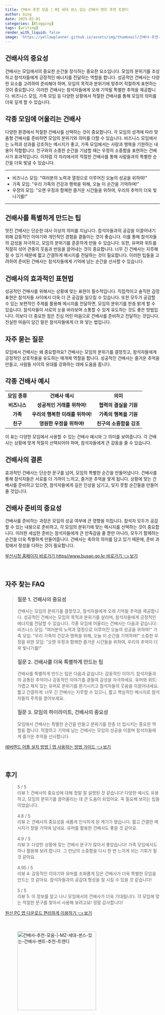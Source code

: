 ```yaml
---
title: 건배사 추천 모음 | MZ 세대 센스 있는 건배사 멘트 추천 트렌디
author: bing
date: 2025-02-01
categories: [Blogging]
tags: [writing]
render_with_liquid: false
image: 'https://yellowplanner.github.io/assets/img/thumbnail/건배사-추천-모음-|-MZ-세대-센스-있는-건배사-멘트-추천-트렌디.webp'
---
```



<h2 id='건배사의 중요성'>건배사의 중요성</h2>

<p>건배사는 모임에서의 중요한 순간을 장식하는 중요한 요소입니다. 모임의 분위기를 조성하고 참석자들에게 긍정적인 에너지를 전달하는 역할을 합니다. 성공적인 건배사는 다양한 요소를 고려하여 준비해야 하며, 모임의 목적과 분위기에 맞추어 적절하게 표현하는 것이 중요합니다. 이러한 건배사는 참석자들에게 오래 기억될 특별한 추억을 제공합니다. 비즈니스 모임, 가족 모임 등 다양한 상황에서 적절한 건배사를 통해 모임의 의미를 더욱 깊게 할 수 있습니다.</p>

<h2 id='각종 모임에 어울리는 건배사'>각종 모임에 어울리는 건배사</h2>

<p>다양한 환경에서 적절한 건배사를 선택하는 것이 중요합니다. 각 모임의 성격에 따라 맞춤형 건배사를 준비하면 모임의 분위기와 의미를 더할 수 있습니다. 비즈니스 모임에서는 노력과 성과를 강조하는 메시지가 좋고, 가족 모임에서는 사랑과 행복을 기원하는 내용이 적합합니다. 친구와의 소중한 순간을 기념할 때는 우정의 소중함을 표현하는 건배사가 효과적입니다. 이처럼 각 자리에서의 적절한 건배사를 통해 사람들과의 특별한 순간을 더욱 빛낼 수 있습니다.</p>

<hr />

<ul>
    <li>비즈니스 모임: "여러분의 노력과 열정으로 이루어진 오늘의 성공을 위하여!"</li>
    <li>가족 모임: "우리 가족의 건강과 행복을 위해, 오늘 이 순간을 기억하며!"</li>
    <li>우정의 모임: "오랜 우정과 함께한 즐거운 시간들을 위하여, 우리의 추억이 더욱 빛나기를!"</li>
</ul>

<hr />

<h2 id='건배사를 특별하게 만드는 팁'>건배사를 특별하게 만드는 팁</h2>

<p>멋진 건배사는 단순한 대사 이상의 의미를 지닙니다. 참석자들과의 공감을 이끌어내기 위해 감동적인 이야기와 개인적인 경험을 곁들이는 것이 좋습니다. 이를 통해 참석자들의 감성을 자극하고, 모임의 분위기를 훈훈하게 만들 수 있습니다. 또한, 유머와 위트를 적절히 섞어 관중의 웃음과 반응을 끌어내는 것이 중요합니다. 너무 긴 건배사는 지루해질 수 있기 때문에 짧고 간결하게 메시지를 전달하는 것이 필요합니다. 이러한 팁들을 고려하여 준비된 건배사는 참석자들에게 기억에 남는 순간을 선사할 수 있습니다.</p>

<h2 id='건배사의 효과적인 표현법'>건배사의 효과적인 표현법</h2>

<p>성공적인 건배사를 위해서는 상황에 맞는 표현이 필수적입니다. 직접적이고 솔직한 감정 표현은 참석자들 사이에서 더욱 더 큰 공감을 일으킬 수 있습니다. 또한 모두가 공감할 수 있는 보편적인 주제를 활용해 메시지를 전달하면, 모임의 분위기를 한층 밝게 할 수 있습니다. 참석자들이 서로의 눈을 바라보며 소통할 수 있게 유도하는 것도 좋은 방법입니다. 이보다 더 중요한 점은 진심 어린 마음으로 건배사를 준비하고 전달하는 것입니다. 진실한 마음이 담긴 말은 참석자들에게 더 와 닿는 법입니다.</p>

<h2 id='자주 묻는 질문'>자주 묻는 질문</h2>

<p>모임에서 건배사는 왜 중요할까요? 건배사는 모임의 분위기를 결정짓고, 참석자들에게 긍정적인 상호작용을 유도하는 매개체 역할을 합니다. 성공적인 건배사는 즐거운 추억을 만들고, 사람들 사이의 유대를 강화하는 데에 도움을 줍니다.</p>

<h2 id='각종 건배사 예시'>각종 건배사 예시</h2>

<table>
    <tr>
        <td style="text-align: center; height: 17px;"><b>모임 종류</b></td>
        <td style="text-align: center; height: 17px;"><b>건배사 예시</b></td>
        <td style="text-align: center; height: 17px;"><b>의미</b></td>
    </tr>
    <tr>
        <td style="text-align: center; height: 17px;"><b>비즈니스</b></td>
        <td style="text-align: center; height: 17px;"><b>성공적인 거래를 위하여!</b></td>
        <td style="text-align: center; height: 17px;"><b>협력의 결실을 기원</b></td>
    </tr>
    <tr>
        <td style="text-align: center; height: 17px;"><b>가족</b></td>
        <td style="text-align: center; height: 17px;"><b>우리의 행복한 미래를 위하여!</b></td>
        <td style="text-align: center; height: 17px;"><b>가족의 행복을 기원</b></td>
    </tr>
    <tr>
        <td style="text-align: center; height: 17px;"><b>친구</b></td>
        <td style="text-align: center; height: 17px;"><b>영원한 우정을 위하여!</b></td>
        <td style="text-align: center; height: 17px;"><b>친구의 소중함을 강조</b></td>
    </tr>
</table>

<p>이 표는 다양한 모임에서 사용할 수 있는 건배사 예시와 그 의미를 보여줍니다. 각 건배사는 상황에 맞게 적절히 선택되어야 하며, 참석자들에게 큰 감동을 줄 수 있습니다.</p>

<h2 id='건배사의 결론'>건배사의 결론</h2>

<p>효과적인 건배사는 단순한 문구를 넘어, 모임의 특별한 순간을 만들어냅니다. 건배사를 통해 참석자들은 서로를 더 가까이 느끼고, 즐거운 추억을 쌓게 됩니다. 상황에 맞는 건배사를 준비하고 있으면, 참석자들에게 깊은 인상을 남기고, 잊지 못할 순간들을 만들어줄 것입니다.</p>

<h2 id='건배사 준비의 중요성'>건배사 준비의 중요성</h2>

<p>건배사를 준비하는 과정은 모임의 성공 여부에 큰 영향을 미칩니다. 참석자 모두가 공감할 수 있는 내용으로 준비하고, 각 모임의 분위기에 맞는 메시지를 선택하는 것이 중요합니다. 이러한 세심한 준비는 참석자들에게 큰 만족감을 줄 뿐만 아니라, 모두가 함께하는 순간을 더욱 특별하게 만들어줍니다. 건배사는 축하의 의미를 담고 있기 때문에, 준비 과정에서 정성을 다하는 것이 필요합니다.</p>


<p><a class="click-button" title="부산시청 홈페이지 바로가기 https//www.busan.go.kr 바로가기" href="https://yellowplanner.github.io/posts/%EB%B6%80%EC%82%B0%EC%8B%9C%EC%B2%AD-%ED%99%88%ED%8E%98%EC%9D%B4%EC%A7%80-%EB%B0%94%EB%A1%9C%EA%B0%80%EA%B8%B0-httpswww.busan.go.kr-%EB%B0%94%EB%A1%9C%EA%B0%80%EA%B8%B0/" rel="dofollow">부산시청 홈페이지 바로가기 https//www.busan.go.kr 바로가기 👈 보기</a></p><br>
<h2 id='자주_찾는_FAQ'>자주 찾는 FAQ</h2>
<div itemscope="" itemtype="https://schema.org/FAQPage"> 
<blockquote> 
<div itemscope="" itemprop="mainEntity" itemtype="https://schema.org/Question"> 
<h3 itemprop="name">질문 1. 건배사의 중요성</h3> 
<div itemscope="" itemprop="acceptedAnswer" itemtype="https://schema.org/Answer"> 
<span itemprop="text"> 
<p>건배사는 모임의 분위기를 결정짓고, 참석자들에게 오래 기억될 추억을 제공합니다. 성공적인 건배사는 모임의 목적과 분위기를 살리며, 참석자들에게 긍정적인 에너지를 전달할 수 있습니다. 각종 모임에 어울리는 건배사는 다음과 같습니다: 비즈니스 모임: "여러분의 노력과 열정으로 이루어진 오늘의 성공을 위하여!" 가족 모임: "우리 가족의 건강과 행복을 위해, 오늘 이 순간을 기억하며!" 소중한 우정을 위한 모임: "오랜 우정과 함께한 즐거운 시간들을 위하여, 우리의 추억이 더욱 빛나기를!"</p> 
</span> 
</div> 
</div> 
<div itemscope="" itemprop="mainEntity" itemtype="https://schema.org/Question"> 
<h3 itemprop="name">질문 2. 건배사를 더욱 특별하게 만드는 팁</h3> 
<div itemscope="" itemprop="acceptedAnswer" itemtype="https://schema.org/Answer"> 
<span itemprop="text"> 
<p>건배사를 특별하게 만드는 팁은 다음과 같습니다: 감동적인 이야기: 참석자들과의 공통된 추억이나 감동적인 이야기를 곁들여 감성을 자극하세요. 유머와 위트: 가볍고 재치 있는 유머로 분위기를 환기시키고 참석자들의 웃음을 이끌어내세요. 짧고 간결하게: 너무 긴 건배사는 지루할 수 있으니, 짧고 핵심적인 메시지로 참석자들의 주목을 끌어보세요.</p> 
</span> 
</div> 
</div> 
<div itemscope="" itemprop="mainEntity" itemtype="https://schema.org/Question"> 
<h3 itemprop="name">질문 3. 모임의 하이라이트, 건배사의 중요성</h3> 
<div itemscope="" itemprop="acceptedAnswer" itemtype="https://schema.org/Answer"> 
<span itemprop="text"> 
<p>모임에서 건배사는 특별한 순간을 만들고 분위기를 한층 더 업시키는 중요한 역할을 합니다. 적절하고 기억에 남는 건배사는 모임의 성공을 이끌며 참석자들에게 즐거운 추억을 선사합니다.</p> 
</span> 
</div> 
</div> 
</blockquote> 
</div>
<p><a class="click-button" title="에버랜드 어플 설치 방법 | 앱 사용하는 방법 가이드" href="https://yellowplanner.github.io/posts/%EC%97%90%EB%B2%84%EB%9E%9C%EB%93%9C-%EC%96%B4%ED%94%8C-%EC%84%A4%EC%B9%98-%EB%B0%A9%EB%B2%95-%EC%95%B1-%EC%82%AC%EC%9A%A9%ED%95%98%EB%8A%94-%EB%B0%A9%EB%B2%95-%EA%B0%80%EC%9D%B4%EB%93%9C/" rel="dofollow">에버랜드 어플 설치 방법 | 앱 사용하는 방법 가이드 👈 보기</a></p><br>
<h2 id='후기'>후기</h2>
<div itemscope itemtype="https://schema.org/Product">
  <blockquote>
  <div itemprop="review" itemscope itemtype="https://schema.org/Review">
      <div itemprop="reviewRating" itemscope itemtype="https://schema.org/Rating"> <span itemprop="ratingValue">5</span> / <span itemprop="bestRating">5</span> </div>
      <span itemprop="reviewBody">리뷰 1: 건배사의 중요성에 대해 정말 잘 설명된 것 같습니다! 다양한 예시도 유용하고, 모임의 분위기를 끌어올리는 데 큰 도움이 되었어요. 꼭 필요해 보이는 팁들이었습니다.</span>
  </div>
  <br>
  <div itemprop="review" itemscope itemtype="https://schema.org/Review">
      <div itemprop="reviewRating" itemscope itemtype="https://schema.org/Rating"> <span itemprop="ratingValue">4.8</span> / <span itemprop="bestRating">5</span> </div>
      <span itemprop="reviewBody">리뷰 2: 건배사의 중요성을 새롭게 인식하게 된 계기가 됐습니다. 짧고 간결한 메시지가 정말 기억에 남네요. 유머를 활용한 건배사도 좋을 것 같아요.</span>
  </div>
  <br>
  <div itemprop="review" itemscope itemtype="https://schema.org/Review">
      <div itemprop="reviewRating" itemscope itemtype="https://schema.org/Rating"> <span itemprop="ratingValue">4.9</span> / <span itemprop="bestRating">5</span> </div>
      <span itemprop="reviewBody">리뷰 3: 다양한 상황에 맞는 건배사 문구가 많아서 좋았습니다! 가족 모임에서도 하나 활용해 보려 합니다. 그 만남의 소중함을 다시 한 번 느끼게 되는 기회가 될 것 같아요.</span>
  </div>
  <br>
  <div itemprop="review" itemscope itemtype="https://schema.org/Review">
      <div itemprop="reviewRating" itemscope itemtype="https://schema.org/Rating"> <span itemprop="ratingValue">4.95</span> / <span itemprop="bestRating">5</span> </div>
      <span itemprop="reviewBody">리뷰 4: 감동적인 이야기와 유머를 조화롭게 담은 건배사가 더욱 특별한 모임을 만드는 것 같아요. 참석자들과의 공감대 형성을 잘 시킬 수 있을 것 같습니다!</span>
  </div>
  <br>
  <div itemprop="review" itemscope itemtype="https://schema.org/Review">
      <div itemprop="reviewRating" itemscope itemtype="https://schema.org/Rating"> <span itemprop="ratingValue">5</span> / <span itemprop="bestRating">5</span> </div>
      <span itemprop="reviewBody">리뷰 5: 이 정보를 알고 나니 모임에서의 건배사가 더욱 기대됩니다. 각 모임에 맞는 적절한 문구를 찾아서 사용해 보려고요! 정말 감사합니다!</span>
  </div>
  </blockquote>
</div>
<p><a class="click-button" title="원신 PC 앱 다운로드 편리하게 이용하기" href="https://yellowplanner.github.io/posts/%EC%9B%90%EC%8B%A0-PC-%EC%95%B1-%EB%8B%A4%EC%9A%B4%EB%A1%9C%EB%93%9C-%ED%8E%B8%EB%A6%AC%ED%95%98%EA%B2%8C-%EC%9D%B4%EC%9A%A9%ED%95%98%EA%B8%B0/" rel="dofollow">원신 PC 앱 다운로드 편리하게 이용하기 👈 보기</a></p><br>
<figure class="image"><img src="https://yellowplanner.github.io/assets/img/thumbnail/건배사-추천-모음-|-MZ-세대-센스-있는-건배사-멘트-추천-트렌디.webp" alt="건배사-추천-모음-|-MZ-세대-센스-있는-건배사-멘트-추천-트렌디" width="256" height="256"></figure>